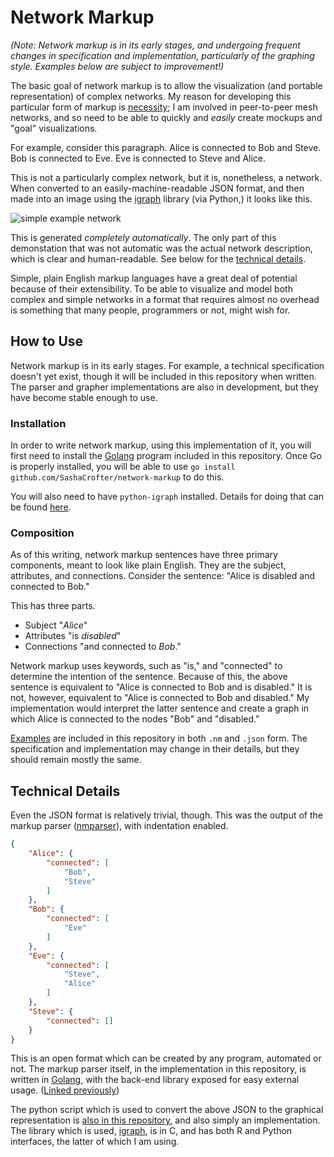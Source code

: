 # Network Markup

*(Note: Network markup is in its early stages, and undergoing frequent
changes in specification and implementation, particularly of the
graphing style. Examples below are subject to improvement!)*

The basic goal of network markup is to allow the visualization (and
portable representation) of complex networks. My reason for developing
this particular form of markup is [necessity][meshnet]; I am involved in
peer-to-peer mesh networks, and so need to be able to quickly and
*easily* create mockups and "goal" visualizations.

For example, consider this paragraph. Alice is connected to Bob and
Steve. Bob is connected to Eve. Eve is connected to Steve and Alice.

This is not a particularly complex network, but it is, nonetheless, a
network. When converted to an easily-machine-readable JSON format, and
then made into an image using the [igraph][] library (via Python,)
it looks like this.

![simple example network][network demo]

This is generated *completely automatically*. The only part of this
demonstation that was not automatic was the actual network description,
which is clear and human-readable. See below for the [technical
details](#technical-details).

Simple, plain English markup languages have a great deal of potential
because of their extensibility. To be able to visualize and model both
complex and simple networks in a format that requires almost no overhead
is something that many people, programmers or not, might wish for.

## How to Use

Network markup is in its early stages. For example, a technical
specification doesn't yet exist, though it will be included in this
repository when written. The parser and grapher implementations are also
in development, but they have become stable enough to use.

### Installation

In order to write network markup, using this implementation of it, you
will first need to install the [Golang][] program included in this
repository. Once Go is properly installed, you will be able to use `go
install github.com/SashaCrofter/network-markup` to do this.

You will also need to have `python-igraph` installed. Details for doing
that can be found [here][igraph install].

### Composition

As of this writing, network markup sentences have three primary
components, meant to look like plain English. They are the subject,
attributes, and connections. Consider the sentence: "Alice is disabled
and connected to Bob."

This has three parts.

- Subject "*Alice*"
- Attributes "is *disabled*"
- Connections "and connected to *Bob*."

Network markup uses keywords, such as "is," and "connected" to determine
the intention of the sentence. Because of this, the above sentence is
equivalent to "Alice is connected to Bob and is disabled." It is not,
however, equivalent to "Alice is connected to Bob and disabled." My
implementation would interpret the latter sentence and create a graph in
which Alice is connected to the nodes "Bob" and "disabled."

[Examples][] are included in this repository in both `.nm` and
`.json` form. The specification and implementation may change in their
details, but they should remain mostly the same.

## Technical Details

Even the JSON format is relatively trivial, though. This was the output
of the markup parser ([nmparser][]), with indentation enabled.

```json
{
	"Alice": {
		"connected": [
			"Bob",
			"Steve"
		]
	},
	"Bob": {
		"connected": [
			"Eve"
		]
	},
	"Eve": {
		"connected": [
			"Steve",
			"Alice"
		]
	},
	"Steve": {
		"connected": []
	}
}
```

This is an open format which can be created by any program, automated or
not. The markup parser itself, in the implementation in this repository,
is written in [Golang][], with the back-end library exposed for easy
external usage. ([Linked previously][nmparser])

The python script which is used to convert the above JSON to the
graphical representation is [also in this repository][python script],
and also simply an implementation. The library which is used,
[igraph][], is in C, and has both R and Python interfaces, the
latter of which I am using.


[network demo]: http://i.imgur.com/e5hoiqC.png
	"Simple network demo"

[nmparser]: http://godoc.org/github.com/SashaCrofter/network-markup/nmparser
	"Network Markup Parser Go Library"

[python script]: python/jsonToIGraph.py
[examples]: example/

[meshnet]: https://maryland.projectmeshnet.org
	"Maryland Mesh Homepage"

[igraph]: http://igraph.sourceforge.net
	"igraph Homepage"
[igraph install]: http://igraph.wikidot.com/installing-python-igraph-on-linux
	"igraph Installation"

[golang]: http://golang.org
	"Golang Homepage"